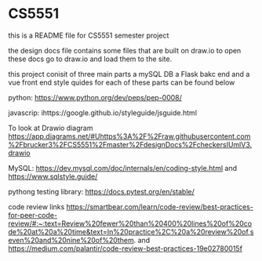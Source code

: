 # CS5551

this is a README file for CS5551 semester project

the design docs file contains some files that are built on 
draw.io to open these docs go to draw.io and load them to the site.

this project conisit of three main parts a mySQL DB a Flask bakc end and a vue front end 
style quides for each of these parts can be found below 


python:
https://www.python.org/dev/peps/pep-0008/

javascrip:
ihttps://google.github.io/styleguide/jsguide.html

To look at Drawio diagram
https://app.diagrams.net/#Uhttps%3A%2F%2Fraw.githubusercontent.com%2Fbrucker3%2FCS5551%2Fmaster%2FdesignDocs%2FcheckersIUmlV3.drawio


MySQL:
https://dev.mysql.com/doc/internals/en/coding-style.html
and
https://www.sqlstyle.guide/


pythong testing library:
https://docs.pytest.org/en/stable/

code review links
https://smartbear.com/learn/code-review/best-practices-for-peer-code-review/#:~:text=Review%20fewer%20than%20400%20lines%20of%20code%20at%20a%20time&text=In%20practice%2C%20a%20review%20of,seven%20and%20nine%20of%20them.
and 
https://medium.com/palantir/code-review-best-practices-19e02780015f






